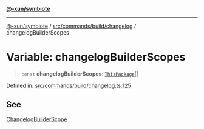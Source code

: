 [**@-xun/symbiote**](../../../../../README.md)

***

[@-xun/symbiote](../../../../../README.md) / [src/commands/build/changelog](../README.md) / changelogBuilderScopes

# Variable: changelogBuilderScopes

> `const` **changelogBuilderScopes**: [`ThisPackage`](../../../../configure/enumerations/ThisPackageGlobalScope.md#thispackage)[]

Defined in: [src/commands/build/changelog.ts:125](https://github.com/Xunnamius/symbiote/blob/9f696d86c2382405dbee8c9ec7da955f46194e6a/src/commands/build/changelog.ts#L125)

## See

[ChangelogBuilderScope](../../../../configure/enumerations/ThisPackageGlobalScope.md)
